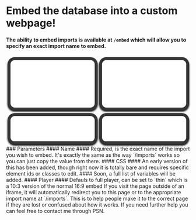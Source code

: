 # Embed the database into a custom webpage!
#### The ability to embed imports is available at `/embed` which will allow you to specify an exact import name to embed.
<style>iframe.userdbembed {margin-top:4px;border:none;width:calc(50% - 21px);aspect-ratio: 16/9;box-shadow:black 0px 3px 4px 0px;border-radius: 20px;padding: 8px;background: #333;display:inline-block}iframe.userdbembed:nth-child(even){margin-left:4px}</style>
<iframe src="/embed?name=Homebrew%20Channel%20Theme&amp;css=a.global-post-label%7Bbackground:%23333!important%7D.plyr--audio%20.plyr__controls%7Bpadding:8px!important%7D.plyr--audio%7Bmargin-top:-36px!important%7D" class="userdbembed"></iframe>
<iframe src="/embed?name=LittleBigPlanet%202%20Move%20Pack%20-%20move_main_2&amp;css=a.global-post-label%7Bbackground:%23333!important%7D.plyr--audio%20.plyr__controls%7Bpadding:8px!important%7D.plyr--audio%7Bmargin-top:-36px!important%7D" class="userdbembed"></iframe>
<iframe src="/embed?player=thin&amp;name=LittleBigPlanet%202%20-%20The%20Pod&amp;css=a.global-post-label%7Bbackground:%23333!important%7D.plyr--audio%20.plyr__controls%7Bpadding:8px!important%7D.plyr--audio%7Bmargin-top:-36px!important%7D" class="userdbembed" style="aspect-ratio:10/3"></iframe>
<iframe src="/embed?player=thin&amp;name=LittleBigPlanet%203%20Alpha%20-%20The%20Pod&amp;css=a.global-post-label%7Bbackground:%23333!important%7D.plyr--audio%20.plyr__controls%7Bpadding:8px!important%7D.plyr--audio%7Bmargin-top:-36px!important%7D" class="userdbembed" style="aspect-ratio:10/3"></iframe>
### Parameters
#### Name
#### Required, is the exact name of the import you wish to embed. It's exactly the same as the way `/imports` works so you can just copy the value from there.
#### CSS
#### An early version of this has been added, though right now it is totally bare and requires specific element ids or classes to edit.
#### Soon, a full list of variables will be added.
#### Player
#### Defauls to full player, can be set to `thin` which is a 10:3 version of the normal 16:9 embed
If you visit the page outside of an iframe, it will automatically redirect you to this page or to the appropriate import name at `/imports`. This is to help people make it to the correct page if they are lost or confused about how it works. If you need further help you can feel free to contact me through PSN.
